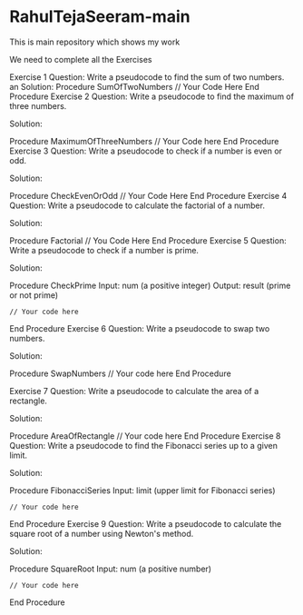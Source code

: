 # RahulTejaSeeram-main
This is main repository which shows my work

We need to complete all the Exercises

Exercise 1
Question: Write a pseudocode to find the sum of two numbers.
an
Solution:
Procedure SumOfTwoNumbers
    // Your Code Here
End Procedure
Exercise 2
Question: Write a pseudocode to find the maximum of three numbers.

Solution:

Procedure MaximumOfThreeNumbers
    // Your Code here
End Procedure
Exercise 3
Question: Write a pseudocode to check if a number is even or odd.

Solution:

Procedure CheckEvenOrOdd
    // Your Code Here
End Procedure
Exercise 4
Question: Write a pseudocode to calculate the factorial of a number.

Solution:

Procedure Factorial
    // You Code Here
End Procedure
Exercise 5
Question: Write a pseudocode to check if a number is prime.

Solution:

Procedure CheckPrime
    Input: num (a positive integer)
    Output: result (prime or not prime)
    
    // Your code here
End Procedure
Exercise 6
Question: Write a pseudocode to swap two numbers.

Solution:

Procedure SwapNumbers
    // Your code here
End Procedure

Exercise 7
Question: Write a pseudocode to calculate the area of a rectangle.

Solution:

Procedure AreaOfRectangle
    // Your code here
End Procedure
Exercise 8
Question: Write a pseudocode to find the Fibonacci series up to a given limit.

Solution:

Procedure FibonacciSeries
    Input: limit (upper limit for Fibonacci series)

    // Your code here
End Procedure
Exercise 9
Question: Write a pseudocode to calculate the square root of a number using Newton's method.

Solution:

Procedure SquareRoot
    Input: num (a positive number)

    // Your code here
End Procedure
